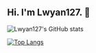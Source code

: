 ## Hi. I'm Lwyan127. 👋

<!--
**Lwyan127/Lwyan127** is a ✨ _special_ ✨ repository because its `README.md` (this file) appears on your GitHub profile.

Here are some ideas to get you started:

- 🔭 I’m currently working on ...
- 🌱 I’m currently learning ...
- 👯 I’m looking to collaborate on ...
- 🤔 I’m looking for help with ...
- 💬 Ask me about ...
- 📫 How to reach me: ...
- 😄 Pronouns: ...
- ⚡ Fun fact: ...
-->
![Lwyan127's GitHub stats](https://github-readme-stats.vercel.app/api?username=Lwyan127)


[![Top Langs](https://github-readme-stats.vercel.app/api/top-langs/?username=Lwyan127&layout=compact)](https://github.com/Lwyan127/github-readme-stats)
